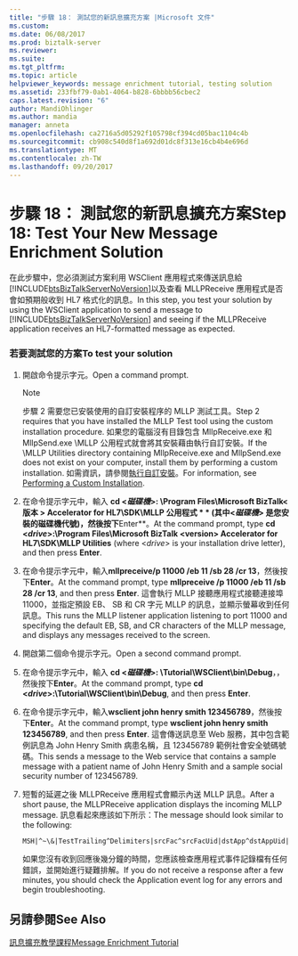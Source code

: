 ```yaml
---
title: "步驟 18： 測試您的新訊息擴充方案 |Microsoft 文件"
ms.custom: 
ms.date: 06/08/2017
ms.prod: biztalk-server
ms.reviewer: 
ms.suite: 
ms.tgt_pltfrm: 
ms.topic: article
helpviewer_keywords: message enrichment tutorial, testing solution
ms.assetid: 233fbf79-0ab1-4064-b828-6bbbb56cbec2
caps.latest.revision: "6"
author: MandiOhlinger
ms.author: mandia
manager: anneta
ms.openlocfilehash: ca2716a5d05292f105798cf394cd05bac1104c4b
ms.sourcegitcommit: cb908c540d8f1a692d01dc8f313e16cb4b4e696d
ms.translationtype: MT
ms.contentlocale: zh-TW
ms.lasthandoff: 09/20/2017
---
```

# <a name="step-18-test-your-new-message-enrichment-solution"></a><span data-ttu-id="eec6e-102">步驟 18： 測試您的新訊息擴充方案</span><span class="sxs-lookup"><span data-stu-id="eec6e-102">Step 18: Test Your New Message Enrichment Solution</span></span>
<span data-ttu-id="eec6e-103">在此步驟中，您必須測試方案利用 WSClient 應用程式來傳送訊息給[!INCLUDE[btsBizTalkServerNoVersion](../../includes/btsbiztalkservernoversion-md.md)]以及查看 MLLPReceive 應用程式是否會如預期般收到 HL7 格式化的訊息。</span><span class="sxs-lookup"><span data-stu-id="eec6e-103">In this step, you test your solution by using the WSClient application to send a message to [!INCLUDE[btsBizTalkServerNoVersion](../../includes/btsbiztalkservernoversion-md.md)] and seeing if the MLLPReceive application receives an HL7-formatted message as expected.</span></span>  
  
### <a name="to-test-your-solution"></a><span data-ttu-id="eec6e-104">若要測試您的方案</span><span class="sxs-lookup"><span data-stu-id="eec6e-104">To test your solution</span></span>  
  
1.  <span data-ttu-id="eec6e-105">開啟命令提示字元。</span><span class="sxs-lookup"><span data-stu-id="eec6e-105">Open a command prompt.</span></span>  
  
    > [!NOTE]
    >  <span data-ttu-id="eec6e-106">步驟 2 需要您已安裝使用的自訂安裝程序的 MLLP 測試工具。</span><span class="sxs-lookup"><span data-stu-id="eec6e-106">Step 2 requires that you have installed the MLLP Test tool using the custom installation procedure.</span></span> <span data-ttu-id="eec6e-107">如果您的電腦沒有目錄包含 MllpReceive.exe 和 MllpSend.exe \MLLP 公用程式就會將其安裝藉由執行自訂安裝。</span><span class="sxs-lookup"><span data-stu-id="eec6e-107">If the \MLLP Utilities directory containing MllpReceive.exe and MllpSend.exe does not exist on your computer, install them by performing a custom installation.</span></span> <span data-ttu-id="eec6e-108">如需資訊，請參閱[執行自訂安裝](http://msdn.microsoft.com/library/e55c86e1-af63-49ba-8510-d177e1b96692)。</span><span class="sxs-lookup"><span data-stu-id="eec6e-108">For information, see [Performing a Custom Installation](http://msdn.microsoft.com/library/e55c86e1-af63-49ba-8510-d177e1b96692).</span></span>  
  
2.  <span data-ttu-id="eec6e-109">在命令提示字元中，輸入 **cd \<*磁碟機*>: \Program Files\Microsoft BizTalk\<版本 > Accelerator for HL7\SDK\MLLP 公用程式 * * (其中\<*磁碟機*> 是您安裝的磁碟機代號)，然後按下**Enter**。</span><span class="sxs-lookup"><span data-stu-id="eec6e-109">At the command prompt, type **cd \<*drive*>:\Program Files\Microsoft BizTalk \<version> Accelerator for HL7\SDK\MLLP Utilities** (where \<*drive*> is your installation drive letter), and then press **Enter**.</span></span>  
  
3.  <span data-ttu-id="eec6e-110">在命令提示字元中，輸入**mllpreceive/p 11000 /eb 11 /sb 28 /cr 13**，然後按下**Enter**。</span><span class="sxs-lookup"><span data-stu-id="eec6e-110">At the command prompt, type **mllpreceive /p 11000 /eb 11 /sb 28 /cr 13**, and then press **Enter**.</span></span> <span data-ttu-id="eec6e-111">這會執行 MLLP 接聽應用程式接聽連接埠 11000，並指定預設 EB、 SB 和 CR 字元 MLLP 的訊息，並顯示螢幕收到任何訊息。</span><span class="sxs-lookup"><span data-stu-id="eec6e-111">This runs the MLLP listener application listening to port 11000 and specifying the default EB, SB, and CR characters of the MLLP message, and displays any messages received to the screen.</span></span>  
  
4.  <span data-ttu-id="eec6e-112">開啟第二個命令提示字元。</span><span class="sxs-lookup"><span data-stu-id="eec6e-112">Open a second command prompt.</span></span>  
  
5.  <span data-ttu-id="eec6e-113">在命令提示字元中，輸入 **cd \<*磁碟機*>: \Tutorial\WSClient\bin\Debug**，，然後按下**Enter**。</span><span class="sxs-lookup"><span data-stu-id="eec6e-113">At the command prompt, type **cd \<*drive*>:\Tutorial\WSClient\bin\Debug**, and then press **Enter**.</span></span>  
  
6.  <span data-ttu-id="eec6e-114">在命令提示字元中，輸入**wsclient john henry smith 123456789**，然後按下**Enter**。</span><span class="sxs-lookup"><span data-stu-id="eec6e-114">At the command prompt, type **wsclient john henry smith 123456789**, and then press **Enter**.</span></span> <span data-ttu-id="eec6e-115">這會傳送訊息至 Web 服務，其中包含範例訊息為 John Henry Smith 病患名稱，且 123456789 範例社會安全號碼號碼。</span><span class="sxs-lookup"><span data-stu-id="eec6e-115">This sends a message to the Web service that contains a sample message with a patient name of John Henry Smith and a sample social security number of 123456789.</span></span>  
  
7.  <span data-ttu-id="eec6e-116">短暫的延遲之後 MLLPReceive 應用程式會顯示內送 MLLP 訊息。</span><span class="sxs-lookup"><span data-stu-id="eec6e-116">After a short pause, the MLLPReceive application displays the incoming MLLP message.</span></span> <span data-ttu-id="eec6e-117">訊息看起來應該如下所示：</span><span class="sxs-lookup"><span data-stu-id="eec6e-117">The message should look similar to the following:</span></span>  
  
    ```  
    MSH|^~\&|TestTrailing^Delimiters|srcFac^srcFacUid|dstApp^dstAppUid|dstFac^dstFacUid|200307092343|sec|ADT^A04|msgid2134|P|2.2PID|||123456789||smith^john  
    ```  
  
     <span data-ttu-id="eec6e-118">如果您沒有收到回應後幾分鐘的時間，您應該檢查應用程式事件記錄檔有任何錯誤，並開始進行疑難排解。</span><span class="sxs-lookup"><span data-stu-id="eec6e-118">If you do not receive a response after a few minutes, you should check the Application event log for any errors and begin troubleshooting.</span></span>  
  
## <a name="see-also"></a><span data-ttu-id="eec6e-119">另請參閱</span><span class="sxs-lookup"><span data-stu-id="eec6e-119">See Also</span></span>  
 [<span data-ttu-id="eec6e-120">訊息擴充教學課程</span><span class="sxs-lookup"><span data-stu-id="eec6e-120">Message Enrichment Tutorial</span></span>](../../adapters-and-accelerators/accelerator-hl7/message-enrichment-tutorial.md)